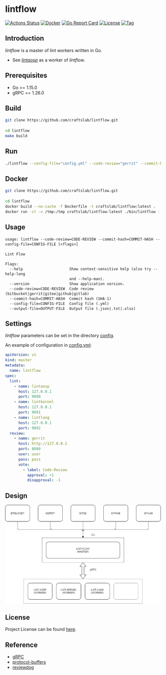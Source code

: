 # lintflow

[![Actions Status](https://github.com/craftslab/lintflow/workflows/CI/badge.svg?branch=master&event=push)](https://github.com/craftslab/lintflow/actions?query=workflow%3ACI)
[![Docker](https://img.shields.io/docker/pulls/craftslab/lintflow)](https://hub.docker.com/r/craftslab/lintflow)
[![Go Report Card](https://goreportcard.com/badge/github.com/craftslab/lintflow)](https://goreportcard.com/report/github.com/craftslab/lintflow)
[![License](https://img.shields.io/github/license/craftslab/lintflow.svg?color=brightgreen)](https://github.com/craftslab/lintflow/blob/master/LICENSE)
[![Tag](https://img.shields.io/github/tag/craftslab/lintflow.svg?color=brightgreen)](https://github.com/craftslab/lintflow/tags)



## Introduction

*lintflow* is a master of lint workers written in Go.

- See *[lintaosp](https://github.com/craftslab/lintaosp/)* as a worker of *lintflow*.



## Prerequisites

- Go >= 1.15.0
- gRPC == 1.26.0



## Build

```bash
git clone https://github.com/craftslab/lintflow.git

cd lintflow
make build
```



## Run

```bash
./lintflow --config-file="config.yml" --code-review="gerrit" --commit-hash="{hash}" --output-file="output.json"
```



## Docker

```bash
git clone https://github.com/craftslab/lintflow.git

cd lintflow
docker build --no-cache -f Dockerfile -t craftslab/lintflow:latest .
docker run -it -v /tmp:/tmp craftslab/lintflow:latest ./bin/lintflow --config-file="./etc/config.yml" --code-review="gerrit" --commit-hash="{hash}" --output-file="/tmp/output.json"
```



## Usage

```
usage: lintflow --code-review=CODE-REVIEW --commit-hash=COMMIT-HASH --config-file=CONFIG-FILE [<flags>]

Lint Flow

Flags:
  --help                     Show context-sensitive help (also try --help-long
                             and --help-man).
  --version                  Show application version.
  --code-review=CODE-REVIEW  Code review (bitbucket|gerrit|gitee|github|gitlab)
  --commit-hash=COMMIT-HASH  Commit hash (SHA-1)
  --config-file=CONFIG-FILE  Config file (.yml)
  --output-file=OUTPUT-FILE  Output file (.json|.txt|.xlsx)
```



## Settings

*lintflow* parameters can be set in the directory [config](https://github.com/craftslab/lintflow/blob/master/config).

An example of configuration in [config.yml](https://github.com/craftslab/lintflow/blob/master/config/config.yml):

```yaml
apiVersion: v1
kind: master
metadata:
  name: lintflow
spec:
  lint:
    - name: lintaosp
      host: 127.0.0.1
      port: 9090
    - name: lintkernel
      host: 127.0.0.1
      port: 9091
    - name: lintlang
      host: 127.0.0.1
      port: 9092
  review:
    - name: gerrit
      host: http://127.0.0.1
      port: 8080
      user: user
      pass: pass
      vote:
        - label: Code-Review
          approval: +1
          disapproval: -1
```



## Design

![design](design.png)



## License

Project License can be found [here](LICENSE).



## Reference

- [gRPC](https://grpc.io/docs/languages/go/)
- [protocol-buffers](https://developers.google.com/protocol-buffers/docs/proto3)
- [reviewdog](https://github.com/reviewdog/reviewdog)
